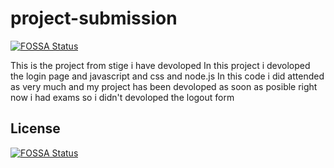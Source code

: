 # project-submission
[![FOSSA Status](https://app.fossa.com/api/projects/git%2Bgithub.com%2Fkasinadh132%2Fproject-submission.svg?type=shield)](https://app.fossa.com/projects/git%2Bgithub.com%2Fkasinadh132%2Fproject-submission?ref=badge_shield)

 This is the project from stige i have  devoloped
 In this project i devoloped the login page and javascript and css and node.js
 In this code i did attended as very much and my project has been devoloped as soon as posible right now i had exams so i didn't devoloped the logout form 


## License
[![FOSSA Status](https://app.fossa.com/api/projects/git%2Bgithub.com%2Fkasinadh132%2Fproject-submission.svg?type=large)](https://app.fossa.com/projects/git%2Bgithub.com%2Fkasinadh132%2Fproject-submission?ref=badge_large)
